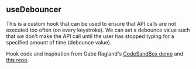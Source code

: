 ## useDebouncer

This is a custom hook that can be used to ensure that API calls are not executed too often (on every keystroke). We can set a debounce value such that we don't make the API call until the user has stopped typing for a specified amount of time (debounce value).

Hook code and inspiration from Gabe Ragland's [CodeSandBox demo](https://codesandbox.io/s/711r1zmq50) and [this repo](https://github.com/xnimorz/use-debounce).